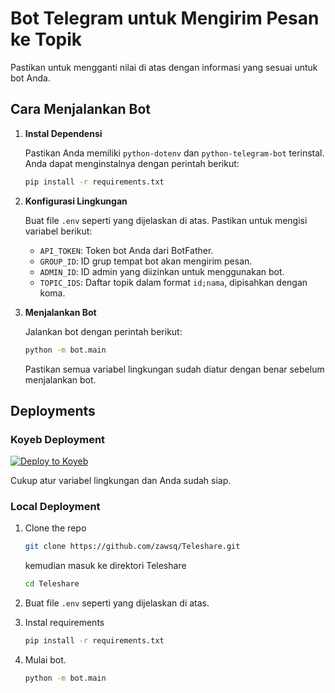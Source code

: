 # Bot Telegram untuk Mengirim Pesan ke Topik

Pastikan untuk mengganti nilai di atas dengan informasi yang sesuai untuk bot Anda.

## Cara Menjalankan Bot

1. **Instal Dependensi**

   Pastikan Anda memiliki `python-dotenv` dan `python-telegram-bot` terinstal. Anda dapat menginstalnya dengan perintah berikut:

   ```bash
   pip install -r requirements.txt
   ```

2. **Konfigurasi Lingkungan**

   Buat file `.env` seperti yang dijelaskan di atas. Pastikan untuk mengisi variabel berikut:
   - `API_TOKEN`: Token bot Anda dari BotFather.
   - `GROUP_ID`: ID grup tempat bot akan mengirim pesan.
   - `ADMIN_ID`: ID admin yang diizinkan untuk menggunakan bot.
   - `TOPIC_IDS`: Daftar topik dalam format `id;nama`, dipisahkan dengan koma.

3. **Menjalankan Bot**

   Jalankan bot dengan perintah berikut:

   ```bash
   python -m bot.main
   ```

   Pastikan semua variabel lingkungan sudah diatur dengan benar sebelum menjalankan bot.

## Deployments

### Koyeb Deployment

[![Deploy to Koyeb](https://www.koyeb.com/static/images/deploy/button.svg)](https://app.koyeb.com/deploy?type=git&repository=github.com/AlekBaikHati/Post-Topic-Telegram&branch=main&name=teleshare&env%5BAPI_TOKEN%5D=your_api_token&env%5BGROUP_ID%5D=your_group_id&env%5BADMIN_ID%5D=your_admin_id&env%5BTOPIC_IDS%5D=your_topic_ids)

Cukup atur variabel lingkungan dan Anda sudah siap.

### Local Deployment

1. Clone the repo
   ```bash
   git clone https://github.com/zawsq/Teleshare.git
   ```
   kemudian masuk ke direktori Teleshare 
   ```bash
   cd Teleshare
   ```

2. Buat file `.env` seperti yang dijelaskan di atas.

3. Instal requirements
   ```bash
   pip install -r requirements.txt
   ```

4. Mulai bot.
   ```bash
   python -m bot.main
   ```

